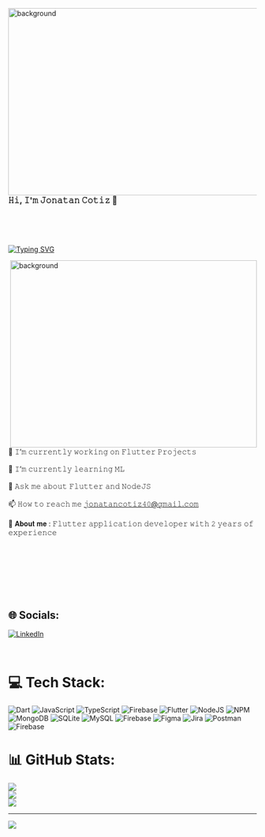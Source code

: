 <img align="right" height="380" alt="background" width="1000" src="https://i.pinimg.com/originals/bb/5e/47/bb5e47498772c0628f6dc7f26a6af28c.gif">

### 𝙷𝚒, 𝙸'𝚖 𝙹𝚘𝚗𝚊𝚝𝚊𝚗 𝙲𝚘𝚝𝚒𝚣 👋
<br>
<br>
<br>


[![Typing SVG](https://readme-typing-svg.herokuapp.com?font=Fira+Code&pause=1000&color=F7F7F7&random=false&width=435&lines=Flutter;JavaScript;Dart;Firebase;MongoDB;SQLite;Figma;MySQL)](https://git.io/typing-svg)

<img align="right" height="380" alt="background" width="500" src="https://64.media.tumblr.com/ebf74887520abe1b1fbed76f463af135/tumblr_pew3zxiCR71rnbw6mo1_1280.gif">

🔭 𝙸’𝚖 𝚌𝚞𝚛𝚛𝚎𝚗𝚝𝚕𝚢 𝚠𝚘𝚛𝚔𝚒𝚗𝚐 𝚘𝚗 𝙵𝚕𝚞𝚝𝚝𝚎𝚛 𝙿𝚛𝚘𝚓𝚎𝚌𝚝𝚜<br><br>🌱 𝙸’𝚖 𝚌𝚞𝚛𝚛𝚎𝚗𝚝𝚕𝚢 𝚕𝚎𝚊𝚛𝚗𝚒𝚗𝚐 𝙼𝙻<br><br>💬 𝙰𝚜𝚔 𝚖𝚎 𝚊𝚋𝚘𝚞𝚝 𝙵𝚕𝚞𝚝𝚝𝚎𝚛 𝚊𝚗𝚍 𝙽𝚘𝚍𝚎𝙹𝚂<br><br>📫 𝙷𝚘𝚠 𝚝𝚘 𝚛𝚎𝚊𝚌𝚑 𝚖𝚎 𝚓𝚘𝚗𝚊𝚝𝚊𝚗𝚌𝚘𝚝𝚒𝚣𝟺𝟶@𝚐𝚖𝚊𝚒𝚕.𝚌𝚘𝚖<br><br> 👤 𝐀𝐛𝐨𝐮𝐭 𝐦𝐞 :  𝙵𝚕𝚞𝚝𝚝𝚎𝚛 𝚊𝚙𝚙𝚕𝚒𝚌𝚊𝚝𝚒𝚘𝚗 𝚍𝚎𝚟𝚎𝚕𝚘𝚙𝚎𝚛 𝚠𝚒𝚝𝚑 𝟸 𝚢𝚎𝚊𝚛𝚜 𝚘𝚏 𝚎𝚡𝚙𝚎𝚛𝚒𝚎𝚗𝚌𝚎

<br>
<br>
<br>
<br>
<br>
<br>


## 🌐 Socials:
[![LinkedIn](https://img.shields.io/badge/LinkedIn-%230077B5.svg?logo=linkedin&logoColor=white)](https://linkedin.com/in/https://www.linkedin.com/in/jonatan-cotiz-6a127a258/) 

<br>


# 💻 Tech Stack:
![Dart](https://img.shields.io/badge/dart-%230175C2.svg?style=for-the-badge&logo=dart&logoColor=white) ![JavaScript](https://img.shields.io/badge/javascript-%23323330.svg?style=for-the-badge&logo=javascript&logoColor=%23F7DF1E) ![TypeScript](https://img.shields.io/badge/typescript-%23007ACC.svg?style=for-the-badge&logo=typescript&logoColor=white) ![Firebase](https://img.shields.io/badge/firebase-%23039BE5.svg?style=for-the-badge&logo=firebase) ![Flutter](https://img.shields.io/badge/Flutter-%2302569B.svg?style=for-the-badge&logo=Flutter&logoColor=white) ![NodeJS](https://img.shields.io/badge/node.js-6DA55F?style=for-the-badge&logo=node.js&logoColor=white) ![NPM](https://img.shields.io/badge/NPM-%23CB3837.svg?style=for-the-badge&logo=npm&logoColor=white) ![MongoDB](https://img.shields.io/badge/MongoDB-%234ea94b.svg?style=for-the-badge&logo=mongodb&logoColor=white) ![SQLite](https://img.shields.io/badge/sqlite-%2307405e.svg?style=for-the-badge&logo=sqlite&logoColor=white) ![MySQL](https://img.shields.io/badge/mysql-%2300000f.svg?style=for-the-badge&logo=mysql&logoColor=white) ![Firebase](https://img.shields.io/badge/Firebase-039BE5?style=for-the-badge&logo=Firebase&logoColor=white) ![Figma](https://img.shields.io/badge/figma-%23F24E1E.svg?style=for-the-badge&logo=figma&logoColor=white) ![Jira](https://img.shields.io/badge/jira-%230A0FFF.svg?style=for-the-badge&logo=jira&logoColor=white) ![Postman](https://img.shields.io/badge/Postman-FF6C37?style=for-the-badge&logo=postman&logoColor=white) ![Firebase](https://img.shields.io/badge/firebase-%23039BE5.svg?style=for-the-badge&logo=firebase)
# 📊 GitHub Stats:
![](https://github-readme-stats.vercel.app/api?username=IngenieroJonatan&theme=nightowl&hide_border=false&include_all_commits=false&count_private=false)<br/>
![](https://github-readme-streak-stats.herokuapp.com/?user=IngenieroJonatan&theme=nightowl&hide_border=false)<br/>
![](https://github-readme-stats.vercel.app/api/top-langs/?username=IngenieroJonatan&theme=nightowl&hide_border=false&include_all_commits=false&count_private=false&layout=compact)

---
[![](https://visitcount.itsvg.in/api?id=IngenieroJonatan&icon=0&color=0)](https://visitcount.itsvg.in)

<!-- Proudly created with GPRM ( https://gprm.itsvg.in ) -->
